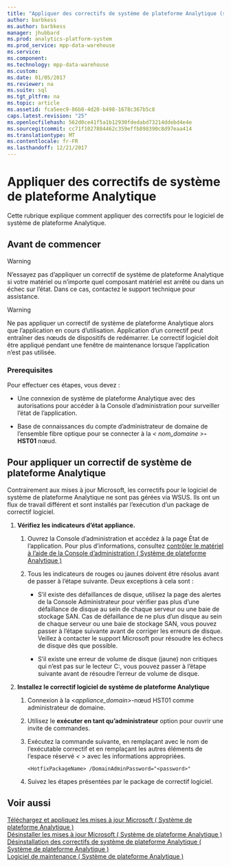 ```yaml
---
title: "Appliquer des correctifs de système de plateforme Analytique (système de plateforme Analytique)"
author: barbkess
ms.author: barbkess
manager: jhubbard
ms.prod: analytics-platform-system
ms.prod_service: mpp-data-warehouse
ms.service: 
ms.component: 
ms.technology: mpp-data-warehouse
ms.custom: 
ms.date: 01/05/2017
ms.reviewer: na
ms.suite: sql
ms.tgt_pltfrm: na
ms.topic: article
ms.assetid: fca5eec9-86b8-4d20-b498-1678c367b5c8
caps.latest.revision: "25"
ms.openlocfilehash: 562d0ce41f5a1b12930fdedabd73214ddebd4e4e
ms.sourcegitcommit: cc71f1027884462c359effb898390c8d97eaa414
ms.translationtype: MT
ms.contentlocale: fr-FR
ms.lasthandoff: 12/21/2017
---
```

# <a name="apply-analytics-platform-system-hotfixes"></a>Appliquer des correctifs de système de plateforme Analytique
Cette rubrique explique comment appliquer des correctifs pour le logiciel de système de plateforme Analytique.  
  
## <a name="before-you-begin"></a>Avant de commencer  
  
> [!WARNING]  
> N’essayez pas d’appliquer un correctif de système de plateforme Analytique si votre matériel ou n’importe quel composant matériel est arrêté ou dans un échec sur l’état. Dans ce cas, contactez le support technique pour assistance.  
  
> [!WARNING]  
> Ne pas appliquer un correctif de système de plateforme Analytique alors que l’application en cours d’utilisation. Application d’un correctif peut entraîner des nœuds de dispositifs de redémarrer. Le correctif logiciel doit être appliqué pendant une fenêtre de maintenance lorsque l’application n’est pas utilisée.  
  
### <a name="prerequisites"></a>Prerequisites  
Pour effectuer ces étapes, vous devez :  
  
-   Une connexion de système de plateforme Analytique avec des autorisations pour accéder à la Console d’administration pour surveiller l’état de l’application. <!-- MISSING LINKS See [Grant Permissions to Use the Admin Console &#40;SQL Server PDW&#41;](../sqlpdw/grant-permissions-to-use-the-admin-console-sql-server-pdw.md).  -->  
  
-   Base de connaissances du compte d’administrateur de domaine de l’ensemble fibre optique pour se connecter à la *< nom_domaine >***-HST01** nœud.  
  
## <a name="HowToInstallPDW"></a>Pour appliquer un correctif de système de plateforme Analytique  
Contrairement aux mises à jour Microsoft, les correctifs pour le logiciel de système de plateforme Analytique ne sont pas gérées via WSUS. Ils ont un flux de travail différent et sont installés par l’exécution d’un package de correctif logiciel.  
  
1.  **Vérifiez les indicateurs d’état appliance.**  
  
    1.  Ouvrez la Console d’administration et accédez à la page État de l’application. Pour plus d’informations, consultez [contrôler le matériel à l’aide de la Console d’administration &#40; Système de plateforme Analytique &#41;](monitor-the-appliance-by-using-the-admin-console.md)  
  
    2.  Tous les indicateurs de rouges ou jaunes doivent être résolus avant de passer à l’étape suivante. Deux exceptions à cela sont :  
  
        -   S’il existe des défaillances de disque, utilisez la page des alertes de la Console Administrateur pour vérifier pas plus d’une défaillance de disque au sein de chaque serveur ou une baie de stockage SAN. Cas de défaillance de ne plus d’un disque au sein de chaque serveur ou une baie de stockage SAN, vous pouvez passer à l’étape suivante avant de corriger les erreurs de disque. Veillez à contacter le support Microsoft pour résoudre les échecs de disque dès que possible.  
  
        -   S’il existe une erreur de volume de disque (jaune) non critiques qui n’est pas sur le lecteur C:\, vous pouvez passer à l’étape suivante avant de résoudre l’erreur de volume de disque.  
  
2.  **Installez le correctif logiciel de système de plateforme Analytique**  
  
    1.  Connexion à la <*appliance_domain*>-nœud HST01 comme administrateur de domaine.  
  
    2.  Utilisez le **exécuter en tant qu’administrateur** option pour ouvrir une invite de commandes.  
  
    3.  Exécutez la commande suivante, en remplaçant  *<HotfixPackageName>*  avec le nom de l’exécutable correctif et en remplaçant les autres éléments de l’espace réservé *< >* avec les informations appropriées.  
  
        ```  
        <HotfixPackageName> /DomainAdminPassword="<password>"  
        ```  
  
    4.  Suivez les étapes présentées par le package de correctif logiciel.  
  
## <a name="see-also"></a>Voir aussi  
[Téléchargez et appliquez les mises à jour Microsoft &#40; Système de plateforme Analytique &#41;](download-and-apply-microsoft-updates.md)  
[Désinstaller les mises à jour Microsoft &#40; Système de plateforme Analytique &#41;](uninstall-microsoft-updates.md)  
[Désinstallation des correctifs de système de plateforme Analytique &#40; Système de plateforme Analytique &#41;](uninstall-analytics-platform-system-hotfixes.md)  
[Logiciel de maintenance &#40; Système de plateforme Analytique &#41;](software-servicing.md)  
  
